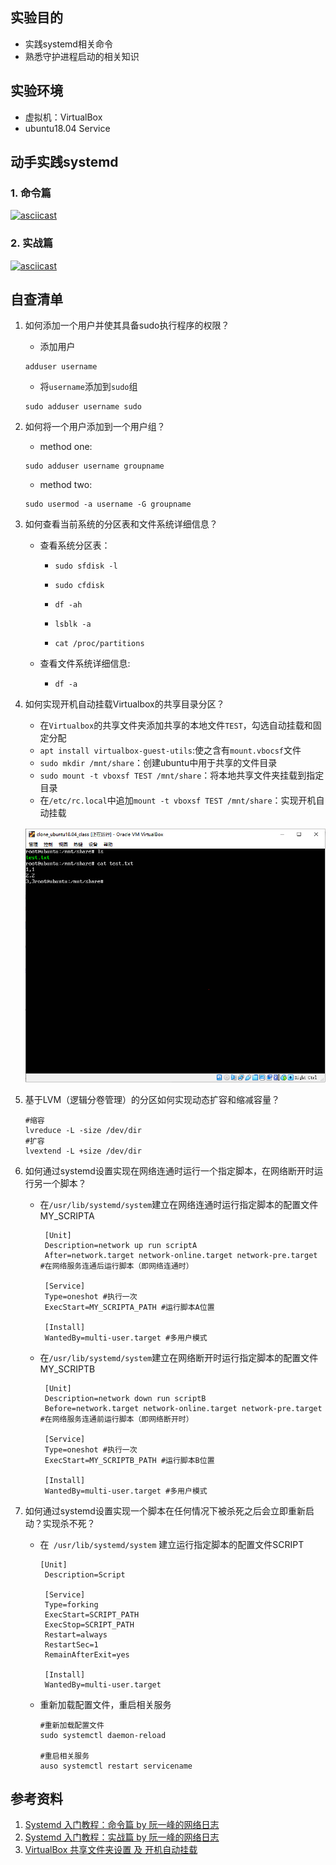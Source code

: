 ## 实验目的

+ 实践systemd相关命令
+ 熟悉守护进程启动的相关知识

## 实验环境

+ 虚拟机：VirtualBox 
+ ubuntu18.04 Service

## 动手实践systemd

### 1. 命令篇

[![asciicast](https://asciinema.org/a/siB3y5ihnsbUsFpvSCiBUTkY6.svg)](https://asciinema.org/a/siB3y5ihnsbUsFpvSCiBUTkY6)

### 2. 实战篇

[![asciicast](https://asciinema.org/a/d3ehZVWwaP2I01dZzIuCP6BqF.svg)](https://asciinema.org/a/d3ehZVWwaP2I01dZzIuCP6BqF)

## 自查清单

1.  如何添加一个用户并使其具备sudo执行程序的权限？

      + 添加用户 

       ```
       adduser username
       ```

      + 将`username`添加到`sudo`组

       ```
       sudo adduser username sudo 
       ```

2.  如何将一个用户添加到一个用户组？

    + method one:

     ```
     sudo adduser username groupname
     ```

    + method two:

     ```
     sudo usermod -a username -G groupname
     ```

3. 如何查看当前系统的分区表和文件系统详细信息？

    +  查看系统分区表：

       + `sudo sfdisk -l`

       + `sudo cfdisk` 

       + `df -ah`

       + `lsblk -a`

       + `cat /proc/partitions`

   + 查看文件系统详细信息:
   
      + `df -a`

4. 如何实现开机自动挂载Virtualbox的共享目录分区？

   + 在`Virtualbox`的共享文件夹添加共享的本地文件`TEST`，勾选自动挂载和固定分配
   + `apt install virtualbox-guest-utils`:使之含有`mount.vbocsf`文件 
   + `sudo mkdir /mnt/share`：创建ubuntu中用于共享的文件目录
   + `sudo mount -t vboxsf TEST /mnt/share`：将本地共享文件夹挂载到指定目录
   + 在`/etc/rc.local`中追加`mount -t vboxsf TEST /mnt/share`：实现开机自动挂载
   
   ![result](image/result.PNG)

5. 基于LVM（逻辑分卷管理）的分区如何实现动态扩容和缩减容量？

   ```
   #缩容
   lvreduce -L -size /dev/dir
   #扩容
   lvextend -L +size /dev/dir
   ```

6. 如何通过systemd设置实现在网络连通时运行一个指定脚本，在网络断开时运行另一个脚本？

   - 在`/usr/lib/systemd/system`建立在网络连通时运行指定脚本的配置文件MY_SCRIPTA

     ```
      [Unit]
      Description=network up run scriptA
      After=network.target network-online.target network-pre.target #在网络服务连通后运行脚本（即网络连通时）
     
      [Service]
      Type=oneshot #执行一次
      ExecStart=MY_SCRIPTA_PATH #运行脚本A位置
      
      [Install]
      WantedBy=multi-user.target #多用户模式
     ```

   - 在`/usr/lib/systemd/system`建立在网络断开时运行指定脚本的配置文件MY_SCRIPTB

     ```
      [Unit]
      Description=network down run scriptB
      Before=network.target network-online.target network-pre.target #在网络服务连通前运行脚本（即网络断开时）
     
      [Service]
      Type=oneshot #执行一次
      ExecStart=MY_SCRIPTB_PATH #运行脚本B位置
      
      [Install]
      WantedBy=multi-user.target #多用户模式
     ```

7. 如何通过systemd设置实现一个脚本在任何情况下被杀死之后会立即重新启动？实现杀不死？

   + 在` /usr/lib/systemd/system` 建立运行指定脚本的配置文件SCRIPT

     ```
     [Unit]
      Description=Script
      
      [Service]
      Type=forking
      ExecStart=SCRIPT_PATH
      ExecStop=SCRIPT_PATH
      Restart=always
      RestartSec=1
      RemainAfterExit=yes
      
      [Install]
      WantedBy=multi-user.target
     ```

   + 重新加载配置文件，重启相关服务

     ```
     #重新加载配置文件
     sudo systemctl daemon-reload
     
     #重启相关服务
     auso systemctl restart servicename
     ```



## 参考资料

1. [Systemd 入门教程：命令篇 by 阮一峰的网络日志](http://www.ruanyifeng.com/blog/2016/03/systemd-tutorial-commands.html/)
2. [Systemd 入门教程：实战篇 by 阮一峰的网络日志](http://www.ruanyifeng.com/blog/2016/03/systemd-tutorial-part-two.html)
3. [ VirtualBox 共享文件夹设置 及 开机自动挂载 ]( https://yq.aliyun.com/articles/413223 )

